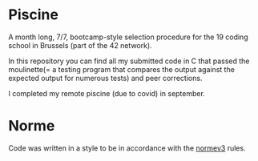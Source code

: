 # Piscine

A month long, 7/7, bootcamp-style selection procedure for the 19 coding school in Brussels (part of the 42 network).

In this repository you can find all my submitted code in C that passed the moulinette(= a testing program that compares the output against the expected output for numerous tests) and peer corrections.

I completed my remote piscine (due to covid) in september.

# Norme

Code was written in a style to be in accordance with the [normev3](https://github.com/42School/norminette) rules.
